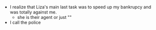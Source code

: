 - I realize that Liza's main last task was to speed up my bankrupcy and was totally against me.
  - she is their agent or just ""
- I call the police